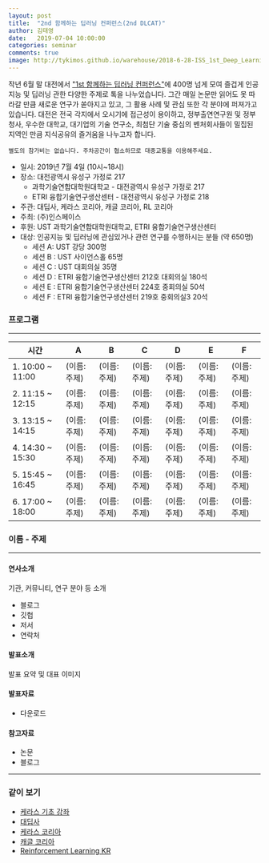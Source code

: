 ```yaml
---
layout: post
title:  "2nd 함께하는 딥러닝 컨퍼런스(2nd DLCAT)"
author: 김태영
date:   2019-07-04 10:00:00
categories: seminar
comments: true
image: http://tykimos.github.io/warehouse/2018-6-28-ISS_1st_Deep_Learning_Conference_All_Together_DLCAT_title1.png
---
```

작년 6월 말 대전에서 ["1st 함께하는 딥러닝 컨퍼런스"](https://tykimos.github.io/2018/06/28/ISS_1st_Deep_Learning_Conference_All_Together/)에 400명 넘게 모여 즐겁게 인공지능 및 딥러닝 관한 다양한 주제로 톡을 나누었습니다. 그간 매일 논문만 읽어도 못 따라갈 만큼 새로운 연구가 쏟아지고 있고, 그 활용 사례 및 관심 또한 각 분야에 퍼져가고 있습니다. 대전은 전국 각지에서 오시기에 접근성이 용이하고, 정부출연연구원 및 정부청사, 우수한 대학교, 대기업의 기술 연구소, 최첨단 기술 중심의 벤처회사들이 밀집된 지역인 만큼 지식공유의 즐거움을 나누고자 합니다. 

    별도의 참가비는 없습니다. 주차공간이 협소하므로 대중교통을 이용해주세요.

* 일시: 2019년 7월 4일 (10시~18시)
* 장소: 대전광역시 유성구 가정로 217 
    * 과학기술연합대학원대학교 - 대전광역시 유성구 가정로 217 
    * ETRI 융합기술연구생산센터 - 대전광역시 유성구 가정로 218 
* 주관: 대딥사, 케라스 코리아, 캐글 코리아, RL 코리아
* 주최: (주)인스페이스
* 후원: UST 과학기술연합대학원대학교, ETRI 융합기술연구생산센터
* 대상: 인공지능 및 딥러닝에 관심있거나 관련 연구를 수행하시는 분들 (약 650명)
    * 세션 A: UST 강당 300명
    * 세션 B : UST 사이언스홀 65명
    * 세션 C : UST 대회의실 35명
    * 세션 D : ETRI 융합기술연구생산센터 212호 대회의실 180석
    * 세션 E : ETRI 융합기술연구생산센터 224호 중회의실 50석
    * 세션 F : ETRI 융합기술연구생산센터 219호 중회의실3 20석

### 프로그램
---

|시간|A|B|C|D|E|F|
|-|-|-|-|-|-|-|
|1. 10:00 ~ 11:00|(이름:주제)|(이름:주제)|(이름:주제)|(이름:주제)|(이름:주제)|(이름:주제)|
|2. 11:15 ~ 12:15|(이름:주제)|(이름:주제)|(이름:주제)|(이름:주제)|(이름:주제)|(이름:주제)|
|3. 13:15 ~ 14:15|(이름:주제)|(이름:주제)|(이름:주제)|(이름:주제)|(이름:주제)|(이름:주제)|
|4. 14:30 ~ 15:30|(이름:주제)|(이름:주제)|(이름:주제)|(이름:주제)|(이름:주제)|(이름:주제)|
|5. 15:45 ~ 16:45|(이름:주제)|(이름:주제)|(이름:주제)|(이름:주제)|(이름:주제)|(이름:주제)|
|6. 17:00 ~ 18:00|(이름:주제)|(이름:주제)|(이름:주제)|(이름:주제)|(이름:주제)|(이름:주제)|

### 이름 - 주제
---

#### 연사소개
기관, 커뮤니티, 연구 분야 등 소개

* 블로그
* 깃헙
* 저서
* 연락처

#### 발표소개
발표 요약 및 대표 이미지

#### 발표자료
* 다운로드

#### 참고자료
* 논문
* 블로그

---
### 같이 보기

* [케라스 기초 강좌](https://tykimos.github.io/lecture/)
* [대딥사](https://www.facebook.com/groups/ddeeps/?ref=bookmarks)
* [케라스 코리아](https://www.facebook.com/groups/KerasKorea/)
* [캐글 코리아](https://www.facebook.com/groups/KaggleKoreaOpenGroup/)
* [Reinforcement Learning KR](https://www.facebook.com/groups/ReinforcementLearningKR/)